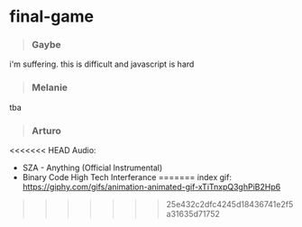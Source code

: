 # final-game

> ### Gaybe

i'm suffering. this is difficult and javascript is hard

> ### Melanie

tba

> ### Arturo

<<<<<<< HEAD
Audio: 
* SZA - Anything (Official Instrumental)
* Binary Code High Tech Interferance 
=======
index gif:
https://giphy.com/gifs/animation-animated-gif-xTiTnxpQ3ghPiB2Hp6
>>>>>>> 25e432c2dfc4245d18436741e2f5a31635d71752
